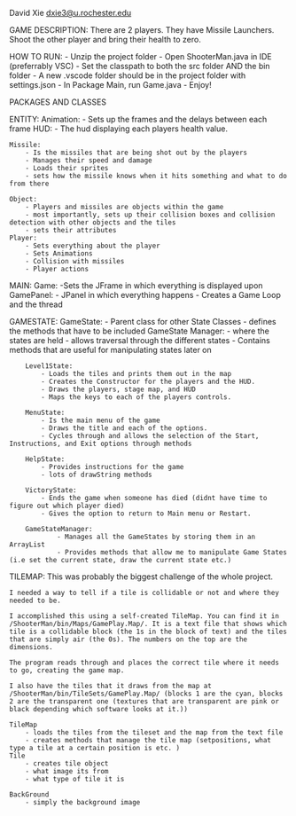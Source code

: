 David Xie 
dxie3@u.rochester.edu

GAME DESCRIPTION: 
    There are 2 players. 
    They have Missile Launchers. 
    Shoot the other player and bring their health to zero. 

HOW TO RUN: 
    - Unzip the project folder
    - Open ShooterMan.java in IDE (preferrably VSC)
    - Set the classpath to both the src folder AND the bin folder 
    - A new .vscode folder should be in the project folder with settings.json 
    - In Package Main, run Game.java
    - Enjoy! 

PACKAGES AND CLASSES 

ENTITY:
    Animation:
        - Sets up the frames and the delays between each frame 
    HUD: 
        - The hud displaying each players health value. 
    
    Missile: 
        - Is the missiles that are being shot out by the players 
        - Manages their speed and damage 
        - Loads their sprites 
        - sets how the missile knows when it hits something and what to do from there 

    Object: 
        - Players and missiles are objects within the game 
        - most importantly, sets up their collision boxes and collision detection with other objects and the tiles 
        - sets their attributes 
    Player: 
        - Sets everything about the player
        - Sets Animations
        - Collision with missiles 
        - Player actions 

MAIN:
    Game: 
        -Sets the JFrame in which everything is displayed upon
    GamePanel: 
        - JPanel in which everything happens
        - Creates a Game Loop and the thread

GAMESTATE:
    GameState: 
        - Parent class for other State Classes 
        - defines the methods that have to be included 
    GameState Manager: 
        - where the states are held 
        - allows traversal through the different states 
        - Contains methods that are useful for manipulating states later on 

        Level1State: 
            - Loads the tiles and prints them out in the map 
            - Creates the Constructor for the players and the HUD.
            - Draws the players, stage map, and HUD 
            - Maps the keys to each of the players controls. 

        MenuState: 
            - Is the main menu of the game
            - Draws the title and each of the options.
            - Cycles through and allows the selection of the Start, Instructions, and Exit options through methods  

        HelpState: 
            - Provides instructions for the game
            - lots of drawString methods 

        VictoryState:
            - Ends the game when someone has died (didnt have time to figure out which player died)
            - Gives the option to return to Main menu or Restart. 

        GameStateManager: 
                - Manages all the GameStates by storing them in an ArrayList
                - Provides methods that allow me to manipulate Game States (i.e set the current state, draw the current state etc.)



 TILEMAP:
    This was probably the biggest challenge of the whole project. 

    I needed a way to tell if a tile is collidable or not and where they needed to be.

    I accomplished this using a self-created TileMap. You can find it in /ShooterMan/bin/Maps/GamePlay.Map/. It is a text file that shows which tile is a collidable block (the 1s in the block of text) and the tiles that are simply air (the 0s). The numbers on the top are the dimensions.
    
    The program reads through and places the correct tile where it needs to go, creating the game map. 

    I also have the tiles that it draws from the map at /ShooterMan/bin/TileSets/GamePlay.Map/ (blocks 1 are the cyan, blocks 2 are the transparent one (textures that are transparent are pink or black depending which software looks at it.))

    TileMap
        - loads the tiles from the tileset and the map from the text file
        - creates methods that manage the tile map (setpositions, what type a tile at a certain position is etc. )
    Tile
        - creates tile object 
        - what image its from 
        - what type of tile it is 
        
    BackGround
        - simply the background image 

